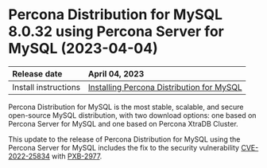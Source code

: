 # Percona Distribution for MySQL 8.0.32 using Percona Server for MySQL (2023-04-04)

| Release date         | April 04, 2023   |
| :--------------      | :--------------- |
| Install instructions | [Installing Percona Distribution for MySQL](installing.md)|

Percona Distribution for MySQL is the most stable, scalable, and secure open-source MySQL distribution, with two download options: one based on Percona Server for MySQL and one based on Percona XtraDB Cluster.

This update to the release of Percona Distribution for MySQL using the Percona Server for MySQL includes the fix to the security vulnerability [CVE-2022-25834](https://cve.mitre.org/cgi-bin/cvename.cgi?name=CVE-2022-25834) with [PXB-2977](https://jira.percona.com/browse/PXB-2977).
